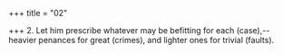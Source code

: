 +++
title = "02"

+++
2. Let him prescribe whatever may be befitting for each (case),--heavier penances for great (crimes), and lighter ones for trivial (faults).
